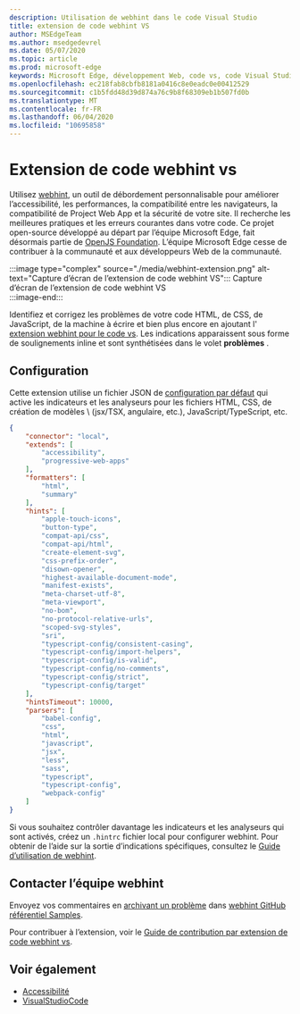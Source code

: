 ```yaml
---
description: Utilisation de webhint dans le code Visual Studio
title: extension de code webhint VS
author: MSEdgeTeam
ms.author: msedgedevrel
ms.date: 05/07/2020
ms.topic: article
ms.prod: microsoft-edge
keywords: Microsoft Edge, développement Web, code vs, code Visual Studio, webhint
ms.openlocfilehash: ec218fab8cbfb8181a0416c8e0eadc0e00412529
ms.sourcegitcommit: c1b5fdd48d39d874a76c9b8f68309eb1b507fd0b
ms.translationtype: MT
ms.contentlocale: fr-FR
ms.lasthandoff: 06/04/2020
ms.locfileid: "10695858"
---
```

# Extension de code webhint vs  

Utilisez [webhint][WebhintMain], un outil de débordement personnalisable pour améliorer l’accessibilité, les performances, la compatibilité entre les navigateurs, la compatibilité de Project Web App et la sécurité de votre site.  Il recherche les meilleures pratiques et les erreurs courantes dans votre code. Ce projet open-source développé au départ par l’équipe Microsoft Edge, fait désormais partie de [OpenJS Foundation][OpenjsFoundation].  L’équipe Microsoft Edge cesse de contribuer à la communauté et aux développeurs Web de la communauté.  

:::image type="complex" source="./media/webhint-extension.png" alt-text="Capture d’écran de l’extension de code webhint VS":::
   Capture d’écran de l’extension de code webhint VS  
:::image-end:::

<!--![Screenshot of webhint VS Code extension][ImageWebhintExtension]  -->  

Identifiez et corrigez les problèmes de votre code HTML, de CSS, de JavaScript, de la machine à écrire et bien plus encore en ajoutant l' [extension webhint pour le code vs][VisualstudioMarketplaceWebhint].  Les indications apparaissent sous forme de soulignements inline et sont synthétisées dans le volet **problèmes** .  

## Configuration  

Cette extension utilise un fichier JSON de [configuration par défaut][GithubWebhintioIndexjson] qui active les indicateurs et les analyseurs pour les fichiers HTML, CSS, de création de modèles \ (jsx/TSX, angulaire, etc.), JavaScript/TypeScript, etc.  

```json
{
    "connector": "local",
    "extends": [
        "accessibility",
        "progressive-web-apps"
    ],
    "formatters": [
        "html",
        "summary"
    ],
    "hints": [
        "apple-touch-icons",
        "button-type",
        "compat-api/css",
        "compat-api/html",
        "create-element-svg",
        "css-prefix-order",
        "disown-opener",
        "highest-available-document-mode",
        "manifest-exists",
        "meta-charset-utf-8",
        "meta-viewport",
        "no-bom",
        "no-protocol-relative-urls",
        "scoped-svg-styles",
        "sri",
        "typescript-config/consistent-casing",
        "typescript-config/import-helpers",
        "typescript-config/is-valid",
        "typescript-config/no-comments",
        "typescript-config/strict",
        "typescript-config/target"
    ],
    "hintsTimeout": 10000,
    "parsers": [
        "babel-config",
        "css",
        "html",
        "javascript",
        "jsx",
        "less",
        "sass",
        "typescript",
        "typescript-config",
        "webpack-config"
    ]
}
```  

Si vous souhaitez contrôler davantage les indicateurs et les analyseurs qui sont activés, créez un `.hintrc` fichier local pour configurer webhint.  Pour obtenir de l’aide sur la sortie d’indications spécifiques, consultez le [Guide d’utilisation de webhint][WebhintDocsUserguideConfiguringSummary].  

## Contacter l’équipe webhint  

Envoyez vos commentaires en [archivant un problème][GithubWebhintioIssuesNew] dans [webhint GitHub référentiel Samples][GithubWebhintio].  

Pour contribuer à l’extension, voir le [Guide de contribution par extension de code webhint vs][GithubWebhintioExtensionVscodeContributing].  

## Voir également  

*   [Accessibilité][AccessibilityIndex]  
*   [VisualStudioCode][VisualstudiocodeIndex]  

<!-- image links -->  

<!--[ImageWebhintExtension]: ./media/webhint-extension.png "Screenshot of webhint VS Code extension"  -->  

<!--links -->  

[AccessibilityIndex]: /microsoft-edge/accessibility "Accessibilité | Documents Microsoft"  

[VisualstudiocodeIndex]: /microsoft-edge/visual-studio-code/index "Code Visual Studio | Documents Microsoft"  

[GithubWebhintio]: https://github.com/webhintio/hint "webhint | GitHub"  
[GithubWebhintioExtensionVscodeContributing]: https://github.com/webhintio/hint/blob/master/packages/extension-vscode/CONTRIBUTING.md "Contributeurs: webhint | GitHub"  
[GithubWebhintioIndexjson]: https://github.com/webhintio/hint/blob/master/packages/configuration-development/index.json "index. JSON-webhintio/Hint | GitHub"
[GithubWebhintioIssuesNew]: https://github.com/webhintio/hint/issues/new "Nouveaux problèmes-webhintio/Hint | GitHub"  

[VisualstudioMarketplaceWebhint]: https://marketplace.visualstudio.com/items?itemName=webhint.vscode-webhint "webhint | Visual Studio Marketplace"  

[OpenjsFoundation]:  https://openjsf.org "OpenJS Foundation"  

[WebhintDocsUserguideConfiguringSummary]: https://webhint.io/docs/user-guide/configuring-webhint/summary "Configuration de webhint | Documentation webhint"  
[WebhintMain]:  https://webhint.io "Astuce"  

